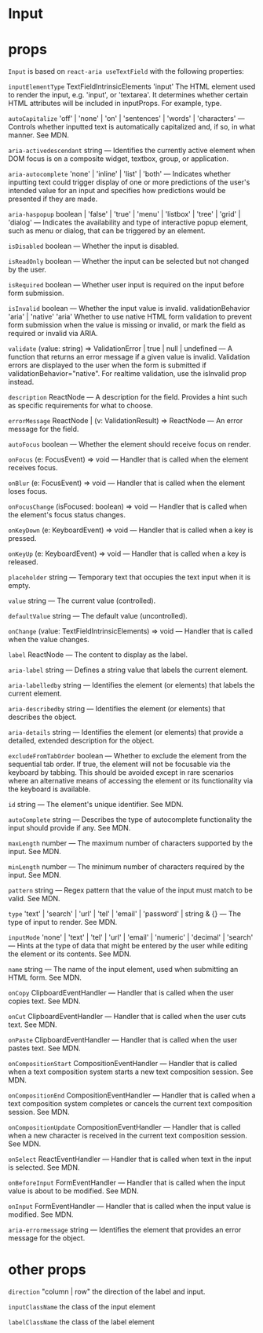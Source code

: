 # Input

# props
`Input` is based on `react-aria useTextField` with the following properties:

`inputElementType`
TextFieldIntrinsicElements
'input'
The HTML element used to render the input, e.g. 'input', or 'textarea'. It determines whether certain HTML attributes will be included in inputProps. For example, type.

`autoCapitalize`
'off'
  | 'none'
  | 'on'
  | 'sentences'
  | 'words'
  | 'characters'
—
Controls whether inputted text is automatically capitalized and, if so, in what manner. See MDN.

`aria-activedescendant`
string
—
Identifies the currently active element when DOM focus is on a composite widget, textbox, group, or application.

`aria-autocomplete`
'none'
  | 'inline'
  | 'list'
  | 'both'
—
Indicates whether inputting text could trigger display of one or more predictions of the user's intended value for an input and specifies how predictions would be presented if they are made.

`aria-haspopup`
boolean
  | 'false'
  | 'true'
  | 'menu'
  | 'listbox'
  | 'tree'
  | 'grid'
  | 'dialog'
—
Indicates the availability and type of interactive popup element, such as menu or dialog, that can be triggered by an element.

`isDisabled`
boolean
—
Whether the input is disabled.

`isReadOnly`
boolean
—
Whether the input can be selected but not changed by the user.

`isRequired`
boolean
—
Whether user input is required on the input before form submission.

`isInvalid`
boolean
—
Whether the input value is invalid.
validationBehavior
'aria' | 'native'
'aria'
Whether to use native HTML form validation to prevent form submission when the value is missing or invalid, or mark the field as required or invalid via ARIA.

`validate`
(value: string) => ValidationError
  | true
  | null
  | undefined
—
A function that returns an error message if a given value is invalid. Validation errors are displayed to the user when the form is submitted if validationBehavior="native". For realtime validation, use the isInvalid prop instead.

`description`
ReactNode
—
A description for the field. Provides a hint such as specific requirements for what to choose.

`errorMessage`
ReactNode | (v: ValidationResult) => ReactNode
—
An error message for the field.

`autoFocus`
boolean
—
Whether the element should receive focus on render.

`onFocus`
(e: FocusEvent<Target>) => void
—
Handler that is called when the element receives focus.

`onBlur`
(e: FocusEvent<Target>) => void
—
Handler that is called when the element loses focus.

`onFocusChange`
(isFocused: boolean) => void
—
Handler that is called when the element's focus status changes.

`onKeyDown`
(e: KeyboardEvent) => void
—
Handler that is called when a key is pressed.

`onKeyUp`
(e: KeyboardEvent) => void
—
Handler that is called when a key is released.

`placeholder`
string
—
Temporary text that occupies the text input when it is empty.

`value`
string
—
The current value (controlled).

`defaultValue`
string
—
The default value (uncontrolled).

`onChange`
(value: TextFieldIntrinsicElements) => void
—
Handler that is called when the value changes.

`label`
ReactNode
—
The content to display as the label.

`aria-label`
string
—
Defines a string value that labels the current element.

`aria-labelledby`
string
—
Identifies the element (or elements) that labels the current element.

`aria-describedby`
string
—
Identifies the element (or elements) that describes the object.

`aria-details`
string
—
Identifies the element (or elements) that provide a detailed, extended description for the object.

`excludeFromTabOrder`
boolean
—
Whether to exclude the element from the sequential tab order. If true, the element will not be focusable via the keyboard by tabbing. This should be avoided except in rare scenarios where an alternative means of accessing the element or its functionality via the keyboard is available.

`id`
string
—
The element's unique identifier. See MDN.

`autoComplete`
string
—
Describes the type of autocomplete functionality the input should provide if any. See MDN.

`maxLength`
number
—
The maximum number of characters supported by the input. See MDN.

`minLength`
number
—
The minimum number of characters required by the input. See MDN.

`pattern`
string
—
Regex pattern that the value of the input must match to be valid. See MDN.

`type`
'text'
  | 'search'
  | 'url'
  | 'tel'
  | 'email'
  | 'password'
  | string & {}
—
The type of input to render. See MDN.

`inputMode`
'none'
  | 'text'
  | 'tel'
  | 'url'
  | 'email'
  | 'numeric'
  | 'decimal'
  | 'search'
—
Hints at the type of data that might be entered by the user while editing the element or its contents. See MDN.

`name`
string
—
The name of the input element, used when submitting an HTML form. See MDN.

`onCopy`
ClipboardEventHandler<HTMLInputElement>
—
Handler that is called when the user copies text. See MDN.

`onCut`
ClipboardEventHandler<HTMLInputElement>
—
Handler that is called when the user cuts text. See MDN.

`onPaste`
ClipboardEventHandler<HTMLInputElement>
—
Handler that is called when the user pastes text. See MDN.

`onCompositionStart`
CompositionEventHandler<HTMLInputElement>
—
Handler that is called when a text composition system starts a new text composition session. See MDN.

`onCompositionEnd`
CompositionEventHandler<HTMLInputElement>
—
Handler that is called when a text composition system completes or cancels the current text composition session. See MDN.

`onCompositionUpdate`
CompositionEventHandler<HTMLInputElement>
—
Handler that is called when a new character is received in the current text composition session. See MDN.

`onSelect`
ReactEventHandler<HTMLInputElement>
—
Handler that is called when text in the input is selected. See MDN.

`onBeforeInput`
FormEventHandler<HTMLInputElement>
—
Handler that is called when the input value is about to be modified. See MDN.

`onInput`
FormEventHandler<HTMLInputElement>
—
Handler that is called when the input value is modified. See MDN.

`aria-errormessage`
string
—
Identifies the element that provides an error message for the object.
# other props
`direction`
"column | row" the direction of the label and input.

`inputClassName` the class of the input element

`labelClassName` the class of the label element